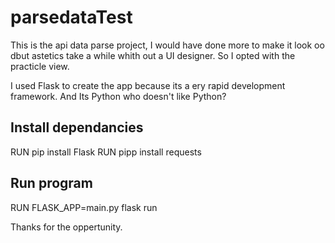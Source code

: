 # parsedataTest

This is the api data parse project, I would have done more to make it look oo dbut astetics take a while whith out a UI designer.
So I opted with the practicle view. 

I used Flask to create the app because its a ery rapid development framework. And Its Python who doesn't like Python?

## Install dependancies
RUN pip install Flask
RUN pipp install requests

## Run program
RUN FLASK_APP=main.py flask run

Thanks for the oppertunity.

